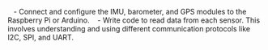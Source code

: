    - Connect and configure the IMU, barometer, and GPS modules to the Raspberry Pi or Arduino.
   - Write code to read data from each sensor. This involves understanding and using different communication protocols like I2C, SPI, and UART.